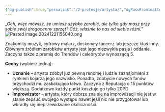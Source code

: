 ```yaml
---
{"dg-publish":true,"permalink":"/2-profesje/artysta/","dgPassFrontmatter":true}
---
```


„*Och, więc mówisz, że umiesz szybko zarobić, ale tylko gdy masz przy sobie swój drogocenny sprzęt? Cóż, właśnie to nas od siebie różni.*”
![Pasted image 20241221155040.png](/img/user/6%20Obrazy/Pasted%20image%2020241221155040.png)

Znakomity muzyk, cyfrowy malarz, doskonały tancerz lub jeszcze ktoś inny. Głównym źródłem zarobków artysty jest jego niezwykła pasja i oddanie. Zaczyna także z premią do Trendów i celebrytów wynoszącą 5.

**Cechy** (wybierz jedną):

- **Uznanie** – artysta zdobył już pewną renomę i ludzie zaznajomieni z rynkiem kojarzą jego nazwisko. Ponadto, zdobycie nowych fanów przychodzi mu zaskakująco łatwo. Zaczyna z Reputacją o 15 punktów większą. Dodatkowo każdy punkt kosztuje go tylko 20PD
- **Improwizator** – artysta, który dobrze zna się na improwizacji nie jest w stanie zepsuć swojego występu nawet jeśli nic nie przygotował lub wkradły się nieprzewidziane okoliczności.